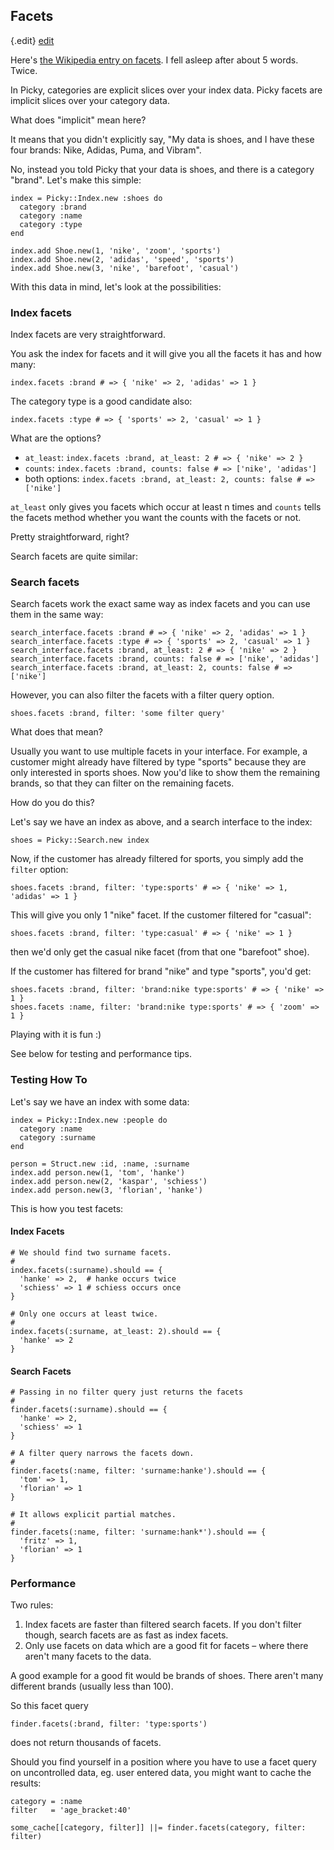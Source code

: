 ## Facets

{.edit}
[edit](http://github.com/floere/picky/blob/master/web/source/documentation/_facets.html.md)

Here's [the Wikipedia entry on facets](http://en.wikipedia.org/wiki/Faceted_classification). I fell asleep after about 5 words. Twice.

In Picky, categories are explicit slices over your index data. Picky facets are implicit slices over your category data.

What does "implicit" mean here?

It means that you didn't explicitly say, "My data is shoes, and I have these four brands: Nike, Adidas, Puma, and Vibram". 

No, instead you told Picky that your data is shoes, and there is a category "brand". Let's make this simple:

    index = Picky::Index.new :shoes do
      category :brand
      category :name
      category :type
    end
    
    index.add Shoe.new(1, 'nike', 'zoom', 'sports')
    index.add Shoe.new(2, 'adidas', 'speed', 'sports')
    index.add Shoe.new(3, 'nike', 'barefoot', 'casual')

With this data in mind, let's look at the possibilities:

### Index facets

Index facets are very straightforward.

You ask the index for facets and it will give you all the facets it has and how many:

    index.facets :brand # => { 'nike' => 2, 'adidas' => 1 }
    
The category type is a good candidate also:

    index.facets :type # => { 'sports' => 2, 'casual' => 1 }

What are the options?

* `at_least`: `index.facets :brand, at_least: 2 # => { 'nike' => 2 }`
* `counts`: `index.facets :brand, counts: false # => ['nike', 'adidas']`
* both options: `index.facets :brand, at_least: 2, counts: false # => ['nike']`

`at_least` only gives you facets which occur at least n times and `counts` tells the facets method whether you want the counts with the facets or not.

Pretty straightforward, right?

Search facets are quite similar:

### Search facets

Search facets work the exact same way as index facets and you can use them in the same way:

    search_interface.facets :brand # => { 'nike' => 2, 'adidas' => 1 }
    search_interface.facets :type # => { 'sports' => 2, 'casual' => 1 }
    search_interface.facets :brand, at_least: 2 # => { 'nike' => 2 }
    search_interface.facets :brand, counts: false # => ['nike', 'adidas']
    search_interface.facets :brand, at_least: 2, counts: false # => ['nike']

However, you can also filter the facets with a filter query option.

    shoes.facets :brand, filter: 'some filter query'

What does that mean?

Usually you want to use multiple facets in your interface.
For example, a customer might already have filtered by type "sports" because they are only interested in sports shoes.
Now you'd like to show them the remaining brands, so that they can filter on the remaining facets.

How do you do this?

Let's say we have an index as above, and a search interface to the index:

    shoes = Picky::Search.new index

Now, if the customer has already filtered for sports, you simply add the `filter` option:

    shoes.facets :brand, filter: 'type:sports' # => { 'nike' => 1, 'adidas' => 1 }

This will give you only 1 "nike" facet. If the customer filtered for "casual":

    shoes.facets :brand, filter: 'type:casual' # => { 'nike' => 1 }

then we'd only get the casual nike facet (from that one "barefoot" shoe).

If the customer has filtered for brand "nike" and type "sports", you'd get:

    shoes.facets :brand, filter: 'brand:nike type:sports' # => { 'nike' => 1 }
    shoes.facets :name, filter: 'brand:nike type:sports' # => { 'zoom' => 1 }

Playing with it is fun :)

See below for testing and performance tips.

### Testing How To

Let's say we have an index with some data:

    index = Picky::Index.new :people do
      category :name
      category :surname
    end
        
    person = Struct.new :id, :name, :surname
    index.add person.new(1, 'tom', 'hanke')
    index.add person.new(2, 'kaspar', 'schiess')
    index.add person.new(3, 'florian', 'hanke')

This is how you test facets:

#### Index Facets
    
    # We should find two surname facets. 
    #
    index.facets(:surname).should == {
      'hanke' => 2,  # hanke occurs twice
      'schiess' => 1 # schiess occurs once
    }
    
    # Only one occurs at least twice.
    #
    index.facets(:surname, at_least: 2).should == {
      'hanke' => 2
    }

#### Search Facets
    
    # Passing in no filter query just returns the facets
    #
    finder.facets(:surname).should == {
      'hanke' => 2,
      'schiess' => 1
    }
    
    # A filter query narrows the facets down.
    #
    finder.facets(:name, filter: 'surname:hanke').should == {
      'tom' => 1,
      'florian' => 1
    }
    
    # It allows explicit partial matches.
    #
    finder.facets(:name, filter: 'surname:hank*').should == {
      'fritz' => 1,
      'florian' => 1
    }

### Performance

Two rules:

1. Index facets are faster than filtered search facets. If you don't filter though, search facets are as fast as index facets.
1. Only use facets on data which are a good fit for facets – where there aren't many facets to the data.

A good example for a good fit would be brands of shoes.
There aren't many different brands (usually less than 100).

So this facet query

    finder.facets(:brand, filter: 'type:sports')

does not return thousands of facets.

Should you find yourself in a position where you have to use a facet query on uncontrolled data, eg. user entered data, you might want to cache the results:
    
    category = :name
    filter   = 'age_bracket:40'
    
    some_cache[[category, filter]] ||= finder.facets(category, filter: filter)